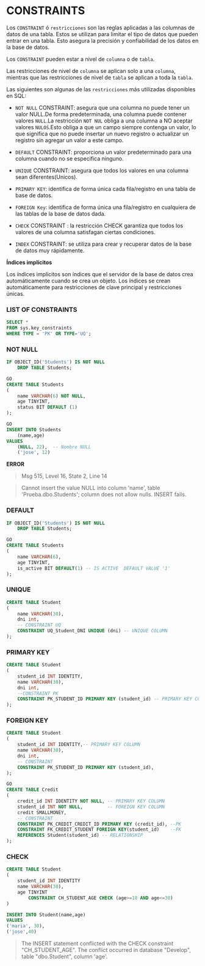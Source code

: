 # CONSTRAINTS

Los `CONSTRAINT` ó `restricciones` son las reglas aplicadas a las columnas de datos de una tabla. Estos se utilizan para limitar el tipo de datos que pueden entrar en una tabla. Esto asegura la precisión y confiabilidad de los datos en la base de datos.

Los `CONSTRAINT` pueden estar a nivel de `columna` o de `tabla`.

Las restricciones de nivel de `columna` se aplican solo a una `columna`, mientras que las restricciones de nivel de `tabla` se aplican a toda la `tabla`.

Las siguientes son algunas de las `restricciones` más utilizadas disponibles en SQL:

- `NOT NULL` CONSTRAINT: asegura que una columna no puede tener un valor NULL.De forma predeterminada, una columna puede contener valores `NULL`.La restricción `NOT NUL` obliga a una columna a NO aceptar valores `NULOS`.Esto obliga a que un campo siempre contenga un valor, lo que significa que no puede insertar un nuevo registro o actualizar un registro sin agregar un valor a este campo.

- `DEFAULT` CONSTRAINT: proporciona un valor predeterminado para una columna cuando no se especifica ninguno.

- `UNIQUE` CONSTRAINT: asegura que todos los valores en una columna sean diferentes(Unicos).

- `PRIMARY KEY`: identifica de forma única cada fila/registro en una tabla de base de datos.

- `FOREIGN Key`: identifica de forma única una fila/registro en cualquiera de las tablas de la base de datos dada.

- `CHECK` CONSTRAINT : la restricción CHECK garantiza que todos los valores de una columna satisfagan ciertas condiciones.

- `INDEX` CONSTRAINT: se utiliza para crear y recuperar datos de la base de datos muy rápidamente.

**Índices implícitos**

Los índices implícitos son índices que el servidor de la base de datos crea automáticamente cuando se crea un objeto. Los índices se crean automáticamente para restricciones de clave principal y restricciones únicas.

### LIST OF CONSTRAINTS

```sql
SELECT *
FROM sys.key_constraints
WHERE TYPE = 'PK' OR TYPE='UQ';
```

### NOT NULL

```sql
IF OBJECT_ID('Students') IS NOT NULL
    DROP TABLE Students;

GO
CREATE TABLE Students
(
    name VARCHAR(6) NOT NULL,
    age TINYINT,
    status BIT DEFAULT (1)
);

GO
INSERT INTO Students
    (name,age)
VALUES
    (NULL, 22),  -- Nombre NULL
    ('jose', 12)
```

**ERROR**

> Msg 515, Level 16, State 2, Line 14

> Cannot insert the value NULL into column 'name', table 'Prueba.dbo.Students'; column does not allow nulls. INSERT fails.

### DEFAULT

```sql
IF OBJECT_ID('Students') IS NOT NULL
    DROP TABLE Students;

GO
CREATE TABLE Students
(
    name VARCHAR(6),
    age TINYINT,
    is_active BIT DEFAULT(1) -- IS ACTIVE  DEFAULT VALUE '1'
);
```

### UNIQUE

```sql
CREATE TABLE Student
(
    name VARCHAR(30),
    dni int,
    -- CONSTRAINT UQ
    CONSTRAINT UQ_Student_DNI UNIQUE (dni) -- UNIQUE COLUMN
);
```

### PRIMARY KEY

```sql
CREATE TABLE Student
(
    student_id INT IDENTITY,
    name VARCHAR(30),
    dni int,
    --CONSTRAINT PK
    CONSTRAINT PK_STUDENT_ID PRIMARY KEY (student_id) -- PRIMARY KEY COLUMN
);
```

### FOREIGN KEY

```sql
CREATE TABLE Student
(
    student_id INT IDENTITY,-- PRIMARY KEY COLUMN
    name VARCHAR(30),
    dni int,
    -- CONSTRAINT
    CONSTRAINT PK_STUDENT_ID PRIMARY KEY (student_id),
);

GO
CREATE TABLE Credit
(
    credit_id INT IDENTITY NOT NULL, -- PRIMARY KEY COLUMN
    student_id INT NOT NULL,         -- FOREIGN KEY COLUMN
    credit SMALLMONEY,
    -- CONSTRAINT
    CONSTRAINT PK_CREDIT_CREDIT_ID PRIMARY KEY (credit_id), --PK
    CONSTRAINT FK_CREDIT_STUDENT FOREIGN KEY(student_id)    --FK
    REFERENCES Student(student_id) -- RELATIONSHIP
);
```

### CHECK

```sql
CREATE TABLE Student
(
    student_id INT IDENTITY
    name VARCHAR(30),
    age TINYINT
        CONSTRAINT CH_STUDENT_AGE CHECK (age>=18 AND age<=30)
)

INSERT INTO Student(name,age)
VALUES
('maria', 30),
('jose',40)
```

> The INSERT statement conflicted with the CHECK constraint "CH_STUDENT_AGE". The conflict occurred in database "Develop", table "dbo.Student", column 'age'.
